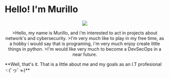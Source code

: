 <h1>Hello! I'm Murillo</h1>
<p align="center">
<img src="https://www.google.com/url?sa=i&url=https%3A%2F%2Fwww.sweasy26.com%2Femoticons%2Fdo-it%2F&psig=AOvVaw37-wxp5hwO0r6gKLPhh7X2&ust=1694807179491000&source=images&cd=vfe&opi=89978449&ved=0CBAQjRxqFwoTCKjukfvuqoEDFQAAAAAdAAAAABAD">
</p>
<p align="center">
>Hello, my name is Murillo, and i'm interested to act in projects about network's and cybersecurity. 
>I'm very much like to play in my free time, as a hobby i would say that is programing, i'm very much enjoy create little things in python. 
>I'm would like very much to become a DevSecOps in a near future.
</p>
**Well, that's it. That is a little about me and my goals as an I.T profesional ☜(ﾟヮﾟ☜)**
